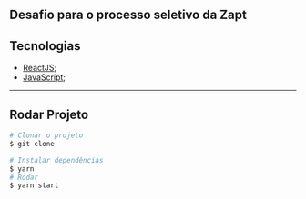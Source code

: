## Desafio para o processo seletivo da Zapt

## Tecnologias 
- [ReactJS](https://pt-br.reactjs.org/docs/getting-started.html);
- [JavaScript](https://developer.mozilla.org/pt-BR/docs/Web/JavaScript);
---

## Rodar Projeto

```bash
# Clonar o projeto
$ git clone

# Instalar dependências
$ yarn 
# Rodar
$ yarn start 
```